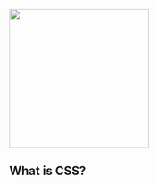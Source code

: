 <img src="https://github.com/TapauServer/CSS4Beginner/blob/main/assets/css-logo.png
" width="250" height="250" />

## What is CSS?
































